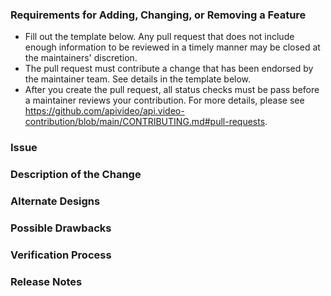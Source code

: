 ### Requirements for Adding, Changing, or Removing a Feature

* Fill out the template below. Any pull request that does not include enough information to be reviewed in a timely manner may be closed at the maintainers' discretion.
* The pull request must contribute a change that has been endorsed by the maintainer team. See details in the template below.
* After you create the pull request, all status checks must be pass before a maintainer reviews your contribution. For more details, please see <https://github.com/apivideo/api.video-contribution/blob/main/CONTRIBUTING.md#pull-requests>.

### Issue

<!--

Link to the issue that your change relates to. This must be one of the following:

To contribute an enhancement, please follow our guide for suggesting an enhancement: https://github.com/apivideo/api.video-contribution/blob/main/CONTRIBUTING.md#suggesting-enhancements

To contribute other changes, you must use a different template. You can see all templates at https://github.com/apivideo/api.video-contribution/blob/main/.github/PULL_REQUEST_TEMPLATE.

-->

### Description of the Change

<!--

We must be able to understand the design of your change from this description. If we can't get a good idea of what the code will be doing from the description here, the pull request may be closed at the maintainers' discretion. Keep in mind that the maintainer reviewing this PR may not be familiar with or have worked with the code here recently, so please walk us through the concepts.

-->

### Alternate Designs

<!-- Explain what other alternates were considered and why the proposed version was selected -->

### Possible Drawbacks

<!-- What are the possible side-effects or negative impacts of the code change? -->

### Verification Process

<!--

What process did you follow to verify that your change has the desired effects?

- How did you verify that all new functionality works as expected?
- How did you verify that all changed functionality works as expected?
- How did you verify that the change has not introduced any regressions?

Describe the actions you performed, and describe the results you observed.

-->

### Release Notes

<!--

Please describe the changes in a single line that explains this improvement in terms that a user can understand. This text will be used in api.video's release notes.

If this change is not user-facing or notable enough to be included in release notes you may use the strings "Not applicable" or "N/A" here.

-->
